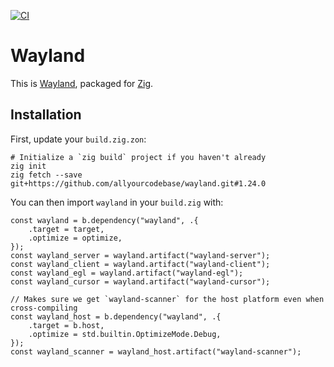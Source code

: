 [![CI](https://github.com/allyourcodebase/wayland/actions/workflows/ci.yaml/badge.svg)](https://github.com/allyourcodebase/wayland/actions)

# Wayland

This is [Wayland](https://gitlab.freedesktop.org/wayland/wayland), packaged for [Zig](https://ziglang.org/).

## Installation

First, update your `build.zig.zon`:

```
# Initialize a `zig build` project if you haven't already
zig init
zig fetch --save git+https://github.com/allyourcodebase/wayland.git#1.24.0
```

You can then import `wayland` in your `build.zig` with:

```zig
const wayland = b.dependency("wayland", .{
    .target = target,
    .optimize = optimize,
});
const wayland_server = wayland.artifact("wayland-server");
const wayland_client = wayland.artifact("wayland-client");
const wayland_egl = wayland.artifact("wayland-egl");
const wayland_cursor = wayland.artifact("wayland-cursor");

// Makes sure we get `wayland-scanner` for the host platform even when cross-compiling
const wayland_host = b.dependency("wayland", .{
    .target = b.host,
    .optimize = std.builtin.OptimizeMode.Debug,
});
const wayland_scanner = wayland_host.artifact("wayland-scanner");
```
